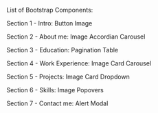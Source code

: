 List of Bootstrap Components:

Section 1 - Intro:
  Button
  Image
  
Section 2 - About me:
  Image
  Accordian
  Carousel
  
Section 3 - Education:
  Pagination
  Table
  
Section 4 - Work Experience:
  Image
  Card
  Carousel
  
Section 5 - Projects:
  Image
  Card
  Dropdown
  
Section 6 - Skills:
  Image
  Popovers
  
Section 7 - Contact me:
  Alert
  Modal
